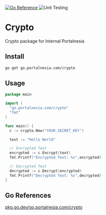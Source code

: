 [![Go Reference](https://pkg.go.dev/badge/go.portalnesia.com/crypto.svg)](https://pkg.go.dev/go.portalnesia.com/crypto) ![Unit Testing](https://github.com/portalnesia/go-crypto/actions/workflows/crypto_test.yml/badge.svg)

# Crypto

Crypto package for Internal Portalnesia

## Install

```bash
go get go.portalnesia.com/crypto
```

## Usage

```go
package main

import (
  "go.portalnesia.com/crypto"
  "fmt"
)

func main() {
  c := crypto.New("YOUR_SECRET_KEY")

  text := "Hello World"

  // Encrypted Text
  encrypted := c.Encrypt(text)
  fmt.Printf("Encrypted Text: %s",encrypted)

  // Decrypted Text
  decrypted := c.Decrypt(encrypted)
  fmt.Printf("Decrypted Text: %s",decrypted)
}
```

## Go References
[pkg.go.dev/go.portalnesia.com/crypto](https://pkg.go.dev/go.portalnesia.com/crypto)